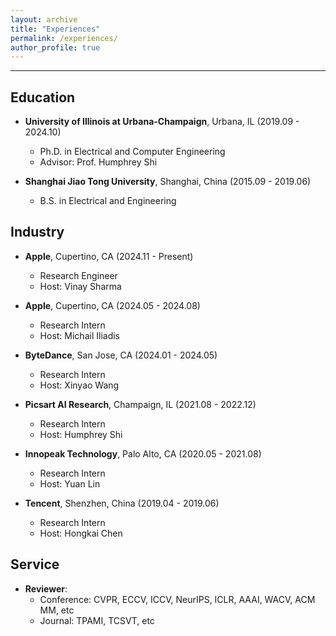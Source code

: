 ```yaml
---
layout: archive
title: "Experiences"
permalink: /experiences/
author_profile: true
---
```


---
## Education
* **University of Illinois at Urbana-Champaign**, Urbana, IL (2019.09 - 2024.10)
  * Ph.D. in Electrical and Computer Engineering
  * Advisor: Prof. Humphrey Shi

* **Shanghai Jiao Tong University**, Shanghai, China (2015.09 - 2019.06)
  * B.S. in Electrical and Engineering

## Industry

* **Apple**, Cupertino, CA (2024.11 - Present)
  * Research Engineer
  * Host: Vinay Sharma
    
* **Apple**, Cupertino, CA (2024.05 - 2024.08)
  * Research Intern
  * Host: Michail Iliadis
    
* **ByteDance**, San Jose, CA (2024.01 - 2024.05)
  * Research Intern
  * Host: Xinyao Wang
   
* **Picsart AI Research**, Champaign, IL (2021.08 - 2022.12)
  * Research Intern
  * Host: Humphrey Shi

* **Innopeak Technology**, Palo Alto, CA (2020.05 - 2021.08)
  * Research Intern
  * Host: Yuan Lin

* **Tencent**, Shenzhen, China (2019.04 - 2019.06)
  * Research Intern
  * Host: Hongkai Chen

## Service
* **Reviewer**:
  * Conference: CVPR, ECCV, ICCV, NeurIPS, ICLR, AAAI, WACV, ACM MM, etc
  * Journal: TPAMI, TCSVT, etc
